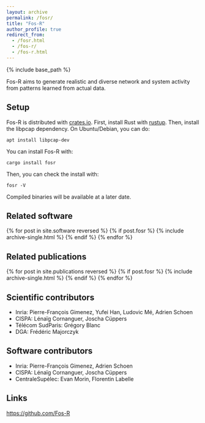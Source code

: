 ```yaml
---
layout: archive
permalink: /fosr/
title: "Fos-R"
author_profile: true
redirect_from: 
  - /fosr.html
  - /fos-r/
  - /fos-r.html
---
```


{% include base_path %}

Fos-R aims to generate realistic and diverse network and system activity from patterns learned from actual data.

## Setup

Fos-R is distributed with [crates.io](https://crates.io/crates/fosr). First, install Rust with [rustup](https://rustup.rs/). Then, install the libpcap dependency. On Ubuntu/Debian, you can do:

`apt install libpcap-dev`

You can install Fos-R with:

`cargo install fosr`

Then, you can check the install with:

`fosr -V`

Compiled binaries will be available at a later date.

## Related software

{% for post in site.software reversed %}
  {% if post.fosr %}
    {% include archive-single.html %}
  {% endif %}
{% endfor %}

## Related publications

{% for post in site.publications reversed %}
  {% if post.fosr %}
    {% include archive-single.html %}
  {% endif %}
{% endfor %}

## Scientific contributors

- Inria: Pierre-François Gimenez, Yufei Han, Ludovic Mé, Adrien Schoen
- CISPA: Lénaïg Cornanguer, Joscha Cüppers
- Télécom SudParis: Grégory Blanc
- DGA: Frédéric Majorczyk

## Software contributors

- Inria: Pierre-François Gimenez, Adrien Schoen
- CISPA: Lénaïg Cornanguer, Joscha Cüppers
- CentraleSupélec: Evan Morin, Florentin Labelle

## Links

<https://github.com/Fos-R>
